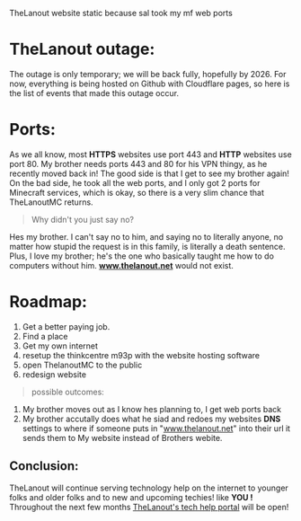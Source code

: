 TheLanout website static because sal took my mf web ports


# TheLanout outage:  
The outage is only temporary; we will be back fully, hopefully by 2026. For now, everything is being hosted on Github with Cloudflare pages, so here is the list of events that made this outage occur.

# Ports:  
As we all know, most **HTTPS** websites use port 443 and **HTTP** websites use port 80. My brother needs ports 443 and 80 for his VPN thingy, as he recently moved back in! The good side is that I get to see my brother again! On the bad side, he took all the web ports, and I only got 2 ports for Minecraft services, which is okay, so there is a very slim chance that TheLanoutMC returns.

> Why didn't you just say no?

Hes my brother. I can't say no to him, and saying no to literally anyone, no matter how stupid the request is in this family, is literally a death sentence. Plus, I love my brother; he's the one who basically taught me how to do computers without him. **www.thelanout.net** would not exist.

# Roadmap:

 1. Get a better paying job.
 2. Find a place
 3. Get my own internet
 4. resetup the thinkcentre m93p with the website hosting software
 5. open ThelanoutMC to the public
 6. redesign website

> possible outcomes:
1. My brother moves out as I know hes planning to, I get web ports back
2. My brother accutally does what he siad and redoes my websites **DNS** settings to where if someone puts in "www.thelanout.net" into their url it sends them to My website instead of Brothers webite.


## Conclusion:
TheLanout will continue serving technology help on the internet to younger folks and older folks and to new and upcoming techies! like **YOU !** Throughout the next few months [TheLanout's tech help portal](https://www.thelanout.net/tkh/) will be open!

